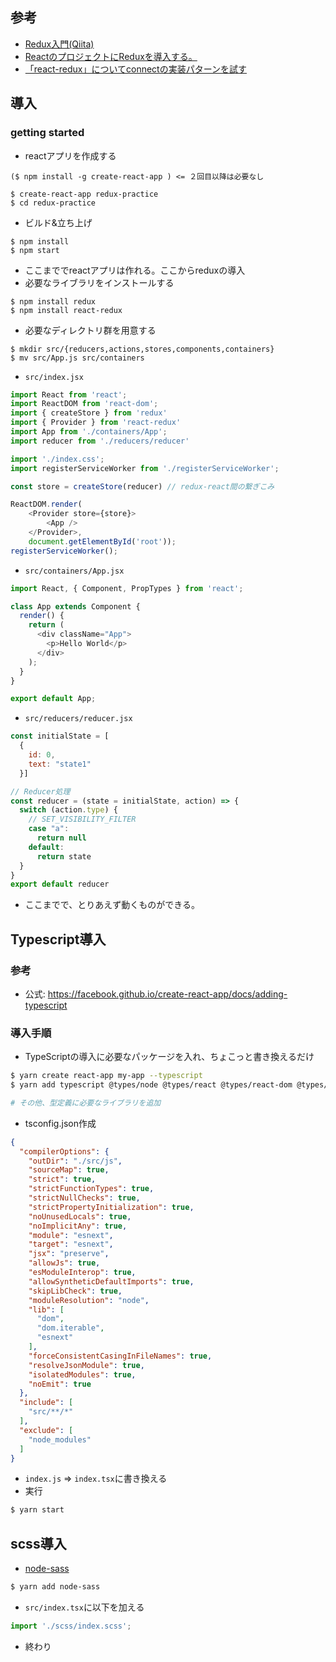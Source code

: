 
## 参考
- [Redux入門(Qiita)](https://qiita.com/kiita312/items/b001839150ab04a6a427)
- [ReactのプロジェクトにReduxを導入する。](https://qiita.com/gcmae/items/e85abecd999257c2ca8c)
- [「react-redux」についてconnectの実装パターンを試す](https://qiita.com/MegaBlackLabel/items/df868e734d199071b883)

## 導入
### getting started
- reactアプリを作成する
```
($ npm install -g create-react-app ) <= ２回目以降は必要なし

$ create-react-app redux-practice
$ cd redux-practice
```

- ビルド&立ち上げ
```
$ npm install
$ npm start
```
- ここまででreactアプリは作れる。ここからreduxの導入
- 必要なライブラリをインストールする
```
$ npm install redux
$ npm install react-redux
```
- 必要なディレクトリ群を用意する

```
$ mkdir src/{reducers,actions,stores,components,containers}
$ mv src/App.js src/containers
```
- `src/index.jsx`
```js
import React from 'react';
import ReactDOM from 'react-dom';
import { createStore } from 'redux'
import { Provider } from 'react-redux'
import App from './containers/App';
import reducer from './reducers/reducer'

import './index.css';
import registerServiceWorker from './registerServiceWorker';

const store = createStore(reducer) // redux-react間の繋ぎこみ

ReactDOM.render(
	<Provider store={store}> 
    	<App />
  	</Provider>, 
	document.getElementById('root'));
registerServiceWorker();
```
- `src/containers/App.jsx`
```js
import React, { Component, PropTypes } from 'react';

class App extends Component {
  render() {
    return (
      <div className="App">
        <p>Hello World</p>
      </div>
    );
  }
}

export default App;
```

- `src/reducers/reducer.jsx`
```js
const initialState = [
  {
    id: 0,
    text: "state1"
  }]

// Reducer処理
const reducer = (state = initialState, action) => {
  switch (action.type) {
    // SET_VISIBILITY_FILTER
    case "a":
      return null
    default:
      return state
  }
}
export default reducer
```
- ここまでで、とりあえず動くものができる。

## Typescript導入
### 参考
- 公式: https://facebook.github.io/create-react-app/docs/adding-typescript

### 導入手順
- TypeScriptの導入に必要なパッケージを入れ、ちょこっと書き換えるだけ

```bash
$ yarn create react-app my-app --typescript
$ yarn add typescript @types/node @types/react @types/react-dom @types/jest @types/react-redux

# その他、型定義に必要なライブラリを追加
```

- tsconfig.json作成

```json
{
  "compilerOptions": {
    "outDir": "./src/js",
    "sourceMap": true,
    "strict": true,
    "strictFunctionTypes": true,
    "strictNullChecks": true,
    "strictPropertyInitialization": true,
    "noUnusedLocals": true,
    "noImplicitAny": true,
    "module": "esnext",
    "target": "esnext",
    "jsx": "preserve",
    "allowJs": true,
    "esModuleInterop": true,
    "allowSyntheticDefaultImports": true,
    "skipLibCheck": true,
    "moduleResolution": "node",
    "lib": [
      "dom",
      "dom.iterable",
      "esnext"
    ],
    "forceConsistentCasingInFileNames": true,
    "resolveJsonModule": true,
    "isolatedModules": true,
    "noEmit": true
  },
  "include": [
    "src/**/*"
  ],
  "exclude": [
    "node_modules"
  ]
}
```

- `index.js` => `index.tsx`に書き換える
- 実行

```bash
$ yarn start
```

## scss導入

- [node-sass](https://github.com/sass/node-sass)

```bash
$ yarn add node-sass
```

- `src/index.tsx`に以下を加える

```js
import './scss/index.scss';
```

- 終わり